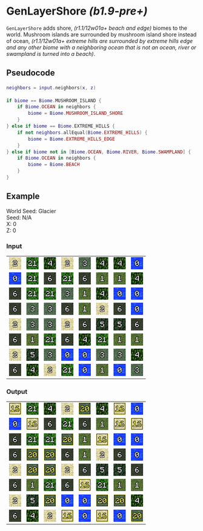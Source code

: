 # GenLayerShore *(b1.9-pre+)*

`GenLayerShore` adds shore, *(r1.1/12w01a+ beach and edge)* biomes to the world. Mushroom islands are surrounded by mushroom island shore instead of ocean, *(r1.1/12w01a+ extreme hills are surrounded by extreme hills edge and any other biome with a neighboring ocean that is not an ocean, river or swampland is turned into a beach)*.

## Pseudocode
```lua
neighbors = input.neighbors(x, z)

if biome == Biome.MUSHROOM_ISLAND {
    if Biome.OCEAN in neighbors {
        biome = Biome.MUSHROOM_ISLAND_SHORE
    }
} else if biome == Biome.EXTREME_HILLS {
    if not neighbors.allEqual(Biome.EXTREME_HILLS) {
        biome = Biome.EXTREME_HILLS_EDGE
    }
} else if biome not in [Biome.OCEAN, Biome.RIVER, Biome.SWAMPLAND] {
    if Biome.OCEAN in neighbors {
        biome = Biome.BEACH
    }
}
```

## Example
World Seed: Glacier<br>
Seed: N/A<br>
X: 0<br>
Z: 0<br>

### Input
|  |  |  |  |  |  |  |  |
|--|--|--|--|--|--|--|--|
|![2](/assets/biome/2.png)|![21](/assets/biome/21.png)|![4](/assets/biome/4.png)|![2](/assets/biome/2.png)|![3](/assets/biome/3.png)|![4](/assets/biome/4.png)|![4](/assets/biome/4.png)|![0](/assets/biome/0.png)|
|![0](/assets/biome/0.png)|![21](/assets/biome/21.png)|![6](/assets/biome/6.png)|![21](/assets/biome/21.png)|![6](/assets/biome/6.png)|![1](/assets/biome/1.png)|![1](/assets/biome/1.png)|![4](/assets/biome/4.png)|
|![6](/assets/biome/6.png)|![21](/assets/biome/21.png)|![21](/assets/biome/21.png)|![3](/assets/biome/3.png)|![1](/assets/biome/1.png)|![4](/assets/biome/4.png)|![0](/assets/biome/0.png)|![0](/assets/biome/0.png)|
|![6](/assets/biome/6.png)|![3](/assets/biome/3.png)|![3](/assets/biome/3.png)|![6](/assets/biome/6.png)|![1](/assets/biome/1.png)|![2](/assets/biome/2.png)|![6](/assets/biome/6.png)|![0](/assets/biome/0.png)|
|![2](/assets/biome/2.png)|![3](/assets/biome/3.png)|![3](/assets/biome/3.png)|![2](/assets/biome/2.png)|![6](/assets/biome/6.png)|![5](/assets/biome/5.png)|![5](/assets/biome/5.png)|![6](/assets/biome/6.png)|
|![6](/assets/biome/6.png)|![1](/assets/biome/1.png)|![21](/assets/biome/21.png)|![6](/assets/biome/6.png)|![4](/assets/biome/4.png)|![21](/assets/biome/21.png)|![1](/assets/biome/1.png)|![1](/assets/biome/1.png)|
|![2](/assets/biome/2.png)|![5](/assets/biome/5.png)|![3](/assets/biome/3.png)|![0](/assets/biome/0.png)|![0](/assets/biome/0.png)|![3](/assets/biome/3.png)|![3](/assets/biome/3.png)|![4](/assets/biome/4.png)|
|![6](/assets/biome/6.png)|![4](/assets/biome/4.png)|![2](/assets/biome/2.png)|![21](/assets/biome/21.png)|![0](/assets/biome/0.png)|![1](/assets/biome/1.png)|![0](/assets/biome/0.png)|![3](/assets/biome/3.png)|

### Output
|  |  |  |  |  |  |  |  |
|--|--|--|--|--|--|--|--|
|![16](/assets/biome/16.png)|![21](/assets/biome/21.png)|![4](/assets/biome/4.png)|![2](/assets/biome/2.png)|![20](/assets/biome/20.png)|![4](/assets/biome/4.png)|![16](/assets/biome/16.png)|![0](/assets/biome/0.png)|
|![0](/assets/biome/0.png)|![16](/assets/biome/16.png)|![6](/assets/biome/6.png)|![21](/assets/biome/21.png)|![6](/assets/biome/6.png)|![1](/assets/biome/1.png)|![16](/assets/biome/16.png)|![16](/assets/biome/16.png)|
|![6](/assets/biome/6.png)|![21](/assets/biome/21.png)|![21](/assets/biome/21.png)|![20](/assets/biome/20.png)|![1](/assets/biome/1.png)|![16](/assets/biome/16.png)|![0](/assets/biome/0.png)|![0](/assets/biome/0.png)|
|![6](/assets/biome/6.png)|![20](/assets/biome/20.png)|![20](/assets/biome/20.png)|![6](/assets/biome/6.png)|![1](/assets/biome/1.png)|![2](/assets/biome/2.png)|![6](/assets/biome/6.png)|![0](/assets/biome/0.png)|
|![2](/assets/biome/2.png)|![20](/assets/biome/20.png)|![20](/assets/biome/20.png)|![2](/assets/biome/2.png)|![6](/assets/biome/6.png)|![5](/assets/biome/5.png)|![5](/assets/biome/5.png)|![6](/assets/biome/6.png)|
|![6](/assets/biome/6.png)|![1](/assets/biome/1.png)|![21](/assets/biome/21.png)|![6](/assets/biome/6.png)|![16](/assets/biome/16.png)|![21](/assets/biome/21.png)|![1](/assets/biome/1.png)|![1](/assets/biome/1.png)|
|![2](/assets/biome/2.png)|![5](/assets/biome/5.png)|![20](/assets/biome/20.png)|![0](/assets/biome/0.png)|![0](/assets/biome/0.png)|![20](/assets/biome/20.png)|![20](/assets/biome/20.png)|![4](/assets/biome/4.png)|
|![6](/assets/biome/6.png)|![4](/assets/biome/4.png)|![2](/assets/biome/2.png)|![16](/assets/biome/16.png)|![0](/assets/biome/0.png)|![16](/assets/biome/16.png)|![0](/assets/biome/0.png)|![20](/assets/biome/20.png)|
